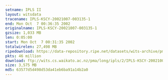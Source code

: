 ```yaml
---
setname: IPLS II
layout: witsdata
tracename: IPLS-KSCY-20021007-003135-1
end: Mon Oct  7 00:36:35 2002
originalname: IPLS-KSCY-20021007-003135-1
gzsize: 1,033 MB
len: 0:05:00
start: Mon Oct  7 00:31:35 2002
totalwirelen: 27,498 MB
ripedownload: https://data-repository.ripe.net/datasets/wits-archive/pma/long/ipls/2/IPLS-KSCY-20021007-003135-1.gz
pkts: 46 million
download: ftp://wits.cs.waikato.ac.nz/pma/long/ipls/2/IPLS-KSCY-20021007-003135-1.gz
size: 3,575 MB
md5: 63577d5d498d53da41eb6ba91a14b2a0
---
```

